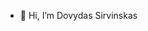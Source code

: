 - 👋 Hi, I’m Dovydas Sirvinskas

<!---
Dsirvinskas/Dsirvinskas is a ✨ special ✨ repository because its `README.md` (this file) appears on your GitHub profile.
You can click the Preview link to take a look at your changes.
--->
